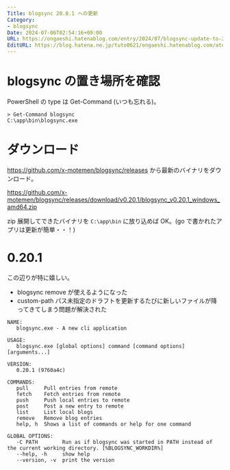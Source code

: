 ```yaml
---
Title: blogsync 20.0.1 への更新
Category:
- blogsync
Date: 2024-07-06T02:54:16+09:00
URL: https://ongaeshi.hatenablog.com/entry/2024/07/blogsync-update-to-20.0.1
EditURL: https://blog.hatena.ne.jp/tuto0621/ongaeshi.hatenablog.com/atom/entry/6801883189119756540
---
```


# blogsync の置き場所を確認

PowerShell の type は Get-Command (いつも忘れる)。

```
> Get-Command blogsync
C:\app\bin\blogsync.exe
```

# ダウンロード
https://github.com/x-motemen/blogsync/releases から最新のバイナリをダウンロード。

https://github.com/x-motemen/blogsync/releases/download/v0.20.1/blogsync_v0.20.1_windows_amd64.zip

zip 展開してできたバイナリを `C:\app\bin` に放り込めば OK。(go で書かれたアプリは更新が簡単・・！)

# 0.20.1
この辺りが特に嬉しい。

- blogsync remove が使えるようになった
- custom-path パス未指定のドラフトを更新するたびに新しいファイルが降ってきてしまう問題が解決された

```
NAME:
   blogsync.exe - A new cli application

USAGE:
   blogsync.exe [global options] command [command options] [arguments...]

VERSION:
   0.20.1 (9760a4c)

COMMANDS:
   pull     Pull entries from remote
   fetch    Fetch entries from remote
   push     Push local entries to remote
   post     Post a new entry to remote
   list     List local blogs
   remove   Remove blog entries
   help, h  Shows a list of commands or help for one command

GLOBAL OPTIONS:
   -C PATH        Run as if blogsync was started in PATH instead of the current working directory. [%BLOGSYNC_WORKDIR%]
   --help, -h     show help
   --version, -v  print the version
```
